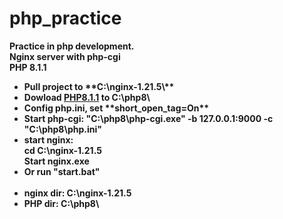 # php_practice
<b>Practice in php development.<b>
<br>Nginx server with php-cgi
<br>PHP 8.1.1
  
  <ul>
    <li>Pull project to **C:\nginx-1.21.5\**
    <li>Dowload <a href="https://www.php.net/downloads.php">PHP8.1.1</a> to <strong>C:\php8\</strong>
    <li>Config php.ini, set **short_open_tag=On**
    <li>Start php-cgi: "C:\php8\php-cgi.exe" -b 127.0.0.1:9000 -c "C:\php8\php.ini"
    <li>start nginx: 
      <br>cd C:\nginx-1.21.5
      <br>Start nginx.exe
    <li>Or run "start.bat"
    <br>
    <br>
    <li>nginx dir: C:\nginx-1.21.5
    <li>PHP dir: C:\php8\
  </ul>
